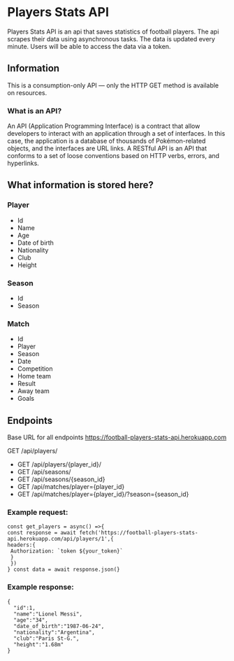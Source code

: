 # Players Stats API
Players Stats API is an api that saves statistics of football players. The api scrapes their data using asynchronous tasks. The data is updated every minute. Users will be able to access the data via a token.

## Information

This is a consumption-only API — only the HTTP GET method is available on resources.

### What is an API?

An API (Application Programming Interface) is a contract that allow developers to interact with an application through a set of interfaces. In this case, the application is a database of thousands of Pokémon-related objects, and the interfaces are URL links. A RESTful API is an API that conforms to a set of loose conventions based on HTTP verbs, errors, and hyperlinks.



## What information is stored here?



### Player
* Id
* Name
* Age
* Date of birth
* Nationality
* Club
* Height
### Season
* Id
* Season
### Match
* Id
* Player
* Season
* Date
* Competition
* Home team
* Result
* Away team
* Goals

## Endpoints

Base URL for all endpoints https://football-players-stats-api.herokuapp.com

GET /api/players/

* GET /api/players/{player_id}/
* GET /api/seasons/
* GET /api/seasons/{season_id}
* GET /api/matches/player={player_id}
* GET /api/matches/player={player_id}/?season={season_id}

### Example request:

```
const get_players = async() =>{
const response = await fetch('https://football-players-stats-api.herokuapp.com/api/players/1',{
headers:{
 Authorization: `token ${your_token}`
 }
 })
} const data = await response.json(}
```

### Example response:
```
{
  "id":1,
  "name":"Lionel Messi",
  "age":"34",
  "date_of_birth":"1987-06-24",
  "nationality":"Argentina",
  "club":"Paris St-G.",
  "height":"1.68m"
}
```
